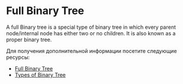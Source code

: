 # Full Binary Tree

A full Binary tree is a special type of binary tree in which every parent node/internal node has either two or no children. It is also known as a proper binary tree.

Для получения дополнительной информации посетите следующие ресурсы:

- [Full Binary Tree](https://www.programiz.com/dsa/full-binary-tree)
- [Types of Binary Tree](https://www.geeksforgeeks.org/types-of-binary-tree/)
